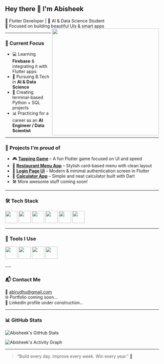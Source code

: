 ## Hey there 👋 I'm Abisheek 

🚀 Flutter Developer | 🧠 AI & Data Science Student  
🎯 Focused on building beautiful UIs & smart apps  
<img align="right" width="350" src="https://i.pinimg.com/originals/47/f0/34/47f0342cec72b800463bf003eac1257e.gif" />

---

### 🔧 Current Focus
- 💻 Learning **Firebase** & integrating it with Flutter apps
- 🧠 Pursuing B.Tech in **AI & Data Science**
- 🐍 Creating terminal-based Python + SQL projects
- 📊 Practicing for a career as an **AI Engineer / Data Scientist**

---

### 💼 Projects I'm proud of
- 🎮 [**Tapping Game**](https://github.com/Kjabi/Taping_Game) – A fun Flutter game focused on UI and speed
- 🍔 [**Restaurant Menu App**](https://github.com/Kjabi/flutter_restaurant_menu_app) – Stylish card-based menu with clean layout
- 🔐 [**Login Page UI**](https://github.com/Kjabi/login_page) – Modern & minimal authentication screen in Flutter
- 🔢 [**Calculator App**](https://github.com/Kjabi/flutter_calculator_app) – Simple and neat calculator built with Dart
- 🛠️ More awesome stuff coming soon!

---

### 🛠️ Tech Stack
<p align="left"> <img src="https://img.icons8.com/color/48/flutter.png" height="40"/> <img src="https://img.icons8.com/color/48/dart.png" height="40"/> <img src="https://img.icons8.com/color/48/firebase.png" height="40"/> <img src="https://img.icons8.com/color/48/python.png" height="40"/> <img src="https://img.icons8.com/color/48/sql.png" height="40"/> <img src="https://img.icons8.com/ios-filled/50/github.png" height="40"/> </p>

---

### 🔧 Tools I Use
<p align="left"> <img src="https://img.icons8.com/color/48/visual-studio-code-2019.png" height="40"/> <img src="https://img.icons8.com/ios/50/macbook.png" height="40"/> <img src="https://img.icons8.com/fluency/48/github.png" height="40"/> <img src="https://img.icons8.com/color/48/figma--v1.png" height="40"/> </p>
---

### 📬 Contact Me

📧 abirudhu@gmail.com  
🌐 Portfolio coming soon...  
🔗 LinkedIn profile under construction...

---

### 📊 GitHub Stats

![Abisheek's GitHub Stats](https://github-readme-stats.vercel.app/api?username=Kjabi&show_icons=true&theme=radical)

![Abisheek's Activity Graph](https://github-readme-activity-graph.vercel.app/graph?username=Kjabi&bg_color=000000&color=00ffcc&line=00ffcc&point=ffffff&area=true&hide_border=true)

---

> “Build every day. Improve every week. Win every year.” 💯

